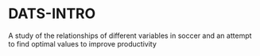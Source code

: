 # DATS-INTRO

A study of the relationships of different variables in soccer and an attempt to find optimal values to improve productivity

